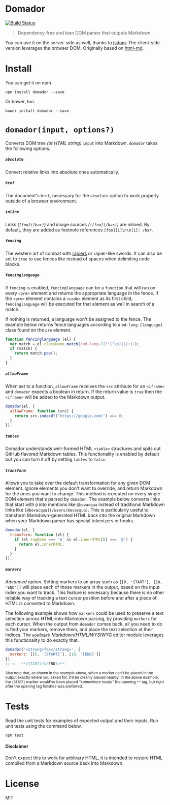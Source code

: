 # Domador

[![Build Status](https://travis-ci.org/bevacqua/domador.svg?branch=master)](https://travis-ci.org/bevacqua/domador)

> Dependency-free and lean DOM parser that outputs Markdown

You can use it on the server-side as well, thanks to [jsdom][1]. The client-side version leverages the browser DOM. Originally based on [html-md][3].

# Install

You can get it on npm.

```shell
npm install domador --save
```

Or bower, too.

```shell
bower install domador --save
```

# `domador(input, options?)`

Converts DOM tree _(or HTML string)_ `input` into Markdown. `domador` takes the following options.

##### `absolute`

Convert relative links into absolute ones automatically.

##### `href`

The document's `href`, necessary for the `absolute` option to work properly outside of a browser environment.

##### `inline`

Links _(`[foo](/bar)`)_ and image sources _(`![foo](/bar)`)_ are inlined. By default, they are added as footnote references `[foo][1]\n\n[1]: /bar`.

##### `fencing`

The western art of combat with [rapiers][2] or rapier-like swords. It can also be set to `true` to use fences like instead of spaces when delimiting code blocks.

##### `fencinglanguage`

If `fencing` is enabled, `fencinglanguage` can be a `function` that will run on every `<pre>` element and returns the appropriate language in the fence. If the `<pre>` element contains a `<code>` element as its first child, `fencinglanguage` will be executed for that element as well in search of a match.

If nothing is returned, a language won't be assigned to the fence. The example below returns fence languages according to a `md-lang-{language}` class found on the `pre` element.

```js
function fencinglanguage (el) {
  var match = el.className.match(/md-lang-((?:[^\s]|$)+)/);
  if (match) {
    return match.pop();
  }
}
```

##### `allowFrame`

When set to a function, `allowFrame` receives the `src` attribute for an `<iframe>` and `domador` expects a boolean in return. If the return value is `true` then the `<iframe>` will be added to the Markdown output.

```js
domador(el, {
  allowFrame: function (src) {
    return src.indexOf('https://google.com/') === 0;
  }
});
```

##### `tables`

Domador understands well-formed HTML `<table>` structures and spits out GitHub flavored Markdown tables. This functionality is enabled by default but you can turn it off by setting `tables` to `false`.

##### `transform`

Allows you to take over the default transformation for any given DOM element. Ignore elements you don't want to override, and return Markdown for the ones you want to change. This method is executed on every single DOM element that's parsed by `domador`. The example below converts links that start with `@` into mentions like `@bevacqua` instead of traditional Markdown links like `[@bevacqua](/users/bevacqua)`. This is particularly useful to transform Markdown-generated HTML back into the original Markdown when your Markdown parser has special tokenizers or hooks.

```js
domador(el, {
  transform: function (el) {
    if (el.tagName === 'A' && el.innerHTML[0] === '@') {
      return el.innerHTML;
    }
  }
});
```

##### `markers`

*Advanced option.* Setting markers to an array such as `[[0, 'START'], [10, 'END']]` will place each of those markers in the output, based on the input index you want to track. This feature is necessary because there is no other reliable way of tracking a text cursor position before and after a piece of HTML is converted to Markdown.

The following example shows how `markers` could be used to preserve a text selection across HTML-into-Markdown parsing, by providing `markers` for each cursor. When the output from `domador` comes back, all you need to do is find your markers, remove them, and place the text selection at their indices. The [`woofmark`][4] _Markdown/HTML/WYSIWYG_ editor module leverages this functionality to do exactly that.

```js
domador('<strong>foo</strong>', {
  markers: [[5, '[START]'], [10, '[END]']]
});
// <- '**[START]fo[END]o**'
```

<sub>Also note that, as shown in the example above, when a marker can't be placed in the output exactly where you asked for, it'll be cleanly placed nearby. In the above example, the `[START]` marker would've been placed _"somewhere inside"_ the opening `**` tag, but right after the opening tag finishes was preferred.</sub>

# Tests

Read the unit tests for examples of expected output and their inputs. Run unit tests using the command below.

```shell
npm test
```

#### Disclaimer

Don't expect this to work for arbitrary HTML, it is intended to restore HTML compiled from a Markdown source back into Markdown.

# License

MIT

[1]: https://github.com/tmpvar/jsdom
[2]: http://en.wikipedia.org/wiki/Rapier
[3]: https://github.com/neocotic/html.md
[4]: https://github.com/bevacqua/woofmark
